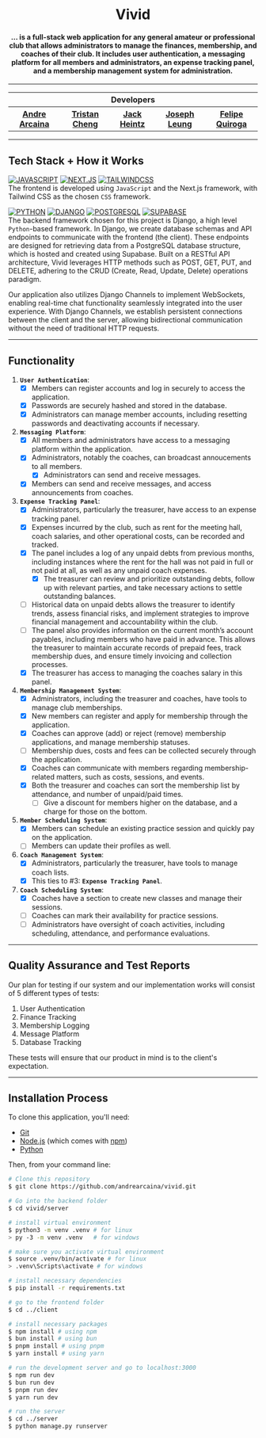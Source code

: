 <h1 align="center">
  Vivid
</h1>


<h4 align="center">... is a full-stack web application for any general amateur or professional club that allows administrators to manage the finances, membership, and coaches of their club. It includes user authentication, a messaging platform for all members and administrators, an expense tracking panel, and a membership management system for administration.</h4>

<hr>

<div align="center">
  <table align="center">
    <tr>
      <th colspan="5">Developers</th>
    </tr>
    <tr>
      <th><a href="https://github.com/andrearcaina">Andre Arcaina</a></th>
      <th><a href="https://github.com/Tristanv0">Tristan Cheng</a></th>
      <th><a href="https://github.com/heintzJ">Jack Heintz</a></th>
      <th><a href="https://github.com/josephleungg">Joseph Leung</a></th>
      <th><a href="https://github.com/feli-quiroga">Felipe Quiroga</a></th>
    </tr>
  </table>
</div>

<hr>

## Tech Stack + How it Works

[![JAVASCRIPT](https://img.shields.io/badge/javascript-101010?style=for-the-badge&logo=javascript&logoColor=ffdd54)](https://developer.mozilla.org/en-US/docs/Web/JavaScript)
[![NEXT.JS](https://img.shields.io/badge/NEXT-0769AD?style=for-the-badge&logo=next.js&logoColor=white)](https://nextjs.org/)
[![TAILWINDCSS](https://img.shields.io/badge/Tailwind_CSS-38B2AC?style=for-the-badge&logo=tailwind-css&logoColor=white)](https://tailwindcss.com/) \
The frontend is developed using `JavaScript` and the Next.js framework, with Tailwind CSS as the chosen `CSS` framework.

[![PYTHON](https://img.shields.io/badge/python-3670A0?style=for-the-badge&logo=python&logoColor=ffdd54)](https://www.python.org/)
[![DJANGO](https://img.shields.io/badge/Django-092E20?style=for-the-badge&logo=django&logoColor=white)](https://www.djangoproject.com/) 
[![POSTGRESQL](https://img.shields.io/badge/POSTGRESQL-14354C?style=for-the-badge&logo=postgresql&logoColor=white)](https://www.postgresql.org/)
[![SUPABASE](https://shields.io/badge/supabase-black?logo=supabase&style=for-the-badge)](https://supabase.com/)\
The backend framework chosen for this project is Django, a high level `Python`-based framework. In Django, we create database schemas and API endpoints to communicate with the frontend (the client).
These endpoints are designed for retrieving data from a PostgreSQL database structure, which is hosted and created using Supabase.
Built on a RESTful API architecture, Vivid leverages HTTP methods such as POST, GET, PUT, and DELETE, adhering to the CRUD (Create, Read, Update, Delete) operations paradigm.

Our application also utilizes Django Channels to implement WebSockets, enabling real-time chat functionality seamlessly integrated into the user experience. 
With Django Channels, we establish persistent connections between the client and the server, allowing bidirectional communication without the need of traditional HTTP requests.

<hr>

## Functionality
1. **`User Authentication`**:
   - [x] Members can register accounts and log in securely to access the application.
   - [x] Passwords are securely hashed and stored in the database.
   - [x] Administrators can manage member accounts, including resetting passwords and deactivating accounts if necessary.

2. **`Messaging Platform`**:
   - [x] All members and administrators have access to a messaging platform within the application.
   - [x] Administrators, notably the coaches, can broadcast annoucements to all members.
     - [x] Administrators can send and receive messages.
   - [x] Members can send and receive messages, and access announcements from coaches.

4. **`Expense Tracking Panel`**:
   - [x] Administrators, particularly the treasurer, have access to an expense tracking panel.
   - [x] Expenses incurred by the club, such as rent for the meeting hall, coach salaries, and other operational costs, can be recorded and tracked.
   - [x] The panel includes a log of any unpaid debts from previous months, including instances where the rent for the hall was not paid in full or not paid at all, as well as any unpaid coach expenses.
     - [x] The treasurer can review and prioritize outstanding debts, follow up with relevant parties, and take necessary actions to settle outstanding balances.
   - [ ] Historical data on unpaid debts allows the treasurer to identify trends, assess financial risks, and implement strategies to improve financial management and accountability within the club.
   - [ ] The panel also provides information on the current month’s account payables, including members who have paid in advance. This allows the treasurer to maintain accurate records of prepaid fees, track membership dues, and ensure timely invoicing and collection processes.
   - [x] The treasurer has access to managing the coaches salary in this panel.

5. **`Membership Management System`**:
   - [x] Administrators, including the treasurer and coaches, have tools to manage club memberships.
   - [x] New members can register and apply for membership through the application.
   - [x] Coaches can approve (add) or reject (remove) membership applications, and manage membership statuses.
   - [ ] Membership dues, costs and fees can be collected securely through the application. 
   - [x] Coaches can communicate with members regarding membership-related matters, such as costs, sessions, and events.
   - [x] Both the treasurer and coaches can sort the membership list by attendance, and number of unpaid/paid times.
     - [ ] Give a discount for members higher on the database, and a charge for those on the bottom.

6. **`Member Scheduling System`**:
   - [x] Members can schedule an existing practice session and quickly pay on the application.
   - [ ] Members can update their profiles as well.

7. **`Coach Management System`**:
   - [x] Administrators, particularly the treasurer, have tools to manage coach lists.
   - [x] This ties to #3: **`Expense Tracking Panel`**.

8. **`Coach Scheduling System`**:
   - [x] Coaches have a section to create new classes and manage their sessions.
   - [ ] Coaches can mark their availability for practice sessions.
   - [ ] Administrators have oversight of coach activities, including scheduling, attendance, and performance evaluations.

<hr>

## Quality Assurance and Test Reports
Our plan for testing if our system and our implementation works will consist of 5 different types of tests:
1. User Authentication
3. Finance Tracking
4. Membership Logging
5. Message Platform
6. Database Tracking

These tests will ensure that our product in mind is to the client's expectation.

<hr>

## Installation Process

To clone this application, you'll need: 
* [Git](https://git-scm.com)
* [Node.js](https://nodejs.org/en/download/) (which comes with [npm](http://npmjs.com))
* [Python](https://www.python.org/downloads/)

Then, from your command line:

```bash
# Clone this repository
$ git clone https://github.com/andrearcaina/vivid.git

# Go into the backend folder
$ cd vivid/server

# install virtual environment
$ python3 -m venv .venv # for linux
> py -3 -m venv .venv   # for windows

# make sure you activate virtual environment
$ source .venv/bin/activate # for linux
> .venv\Scripts\activate # for windows

# install necessary dependencies 
$ pip install -r requirements.txt

# go to the frontend folder
$ cd ../client

# install necessary packages
$ npm install # using npm
$ bun install # using bun
$ pnpm install # using pnpm
$ yarn install # using yarn

# run the development server and go to localhost:3000
$ npm run dev
$ bun run dev
$ pnpm run dev
$ yarn run dev

# run the server
$ cd ../server
$ python manage.py runserver
```
